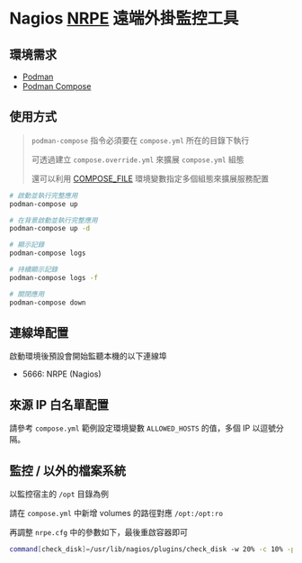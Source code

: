 # Nagios [NRPE](https://github.com/NagiosEnterprises/nrpe) 遠端外掛監控工具

## 環境需求

- [Podman](https://podman.io/)
- [Podman Compose](https://github.com/containers/podman-compose)

## 使用方式

> `podman-compose` 指令必須要在 `compose.yml` 所在的目錄下執行
>
> 可透過建立 `compose.override.yml` 來擴展 `compose.yml` 組態
>
> 還可以利用 [COMPOSE_FILE](https://docs.docker.com/compose/reference/envvars/#compose_file) 環境變數指定多個組態來擴展服務配置

```sh
# 啟動並執行完整應用
podman-compose up

# 在背景啟動並執行完整應用
podman-compose up -d

# 顯示記錄
podman-compose logs

# 持續顯示記錄
podman-compose logs -f

# 關閉應用
podman-compose down
```

## 連線埠配置

啟動環境後預設會開始監聽本機的以下連線埠

- 5666: NRPE (Nagios)

## 來源 IP 白名單配置

請參考 `compose.yml` 範例設定環境變數 `ALLOWED_HOSTS` 的值，多個 IP 以逗號分隔。

## 監控 / 以外的檔案系統

以監控宿主的 `/opt` 目錄為例

請在 `compose.yml` 中新增 volumes 的路徑對應 `/opt:/opt:ro`

再調整 `nrpe.cfg` 中的參數如下，最後重啟容器即可

```sh
command[check_disk]=/usr/lib/nagios/plugins/check_disk -w 20% -c 10% -p /rootfs /opt
```

